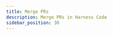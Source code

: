 ```yaml
---
title: Merge PRs
description: Merge PRs in Harness Code
sidebar_position: 30
---
```


<!-- How to merge (CLI/GUI), merge strategies, merge requirements, status checks -->